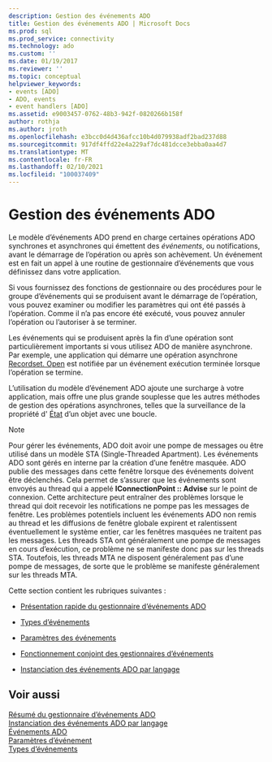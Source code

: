 ```yaml
---
description: Gestion des événements ADO
title: Gestion des événements ADO | Microsoft Docs
ms.prod: sql
ms.prod_service: connectivity
ms.technology: ado
ms.custom: ''
ms.date: 01/19/2017
ms.reviewer: ''
ms.topic: conceptual
helpviewer_keywords:
- events [ADO]
- ADO, events
- event handlers [ADO]
ms.assetid: e9003457-0762-48b3-942f-0820266b158f
author: rothja
ms.author: jroth
ms.openlocfilehash: e3bcc0d4d436afcc10b4d079938adf2bad237d88
ms.sourcegitcommit: 917df4ffd22e4a229af7dc481dcce3ebba0aa4d7
ms.translationtype: MT
ms.contentlocale: fr-FR
ms.lasthandoff: 02/10/2021
ms.locfileid: "100037409"
---
```

# <a name="handling-ado-events"></a>Gestion des événements ADO
Le modèle d’événements ADO prend en charge certaines opérations ADO synchrones et asynchrones qui émettent des *événements*, ou notifications, avant le démarrage de l’opération ou après son achèvement. Un événement est en fait un appel à une routine de gestionnaire d’événements que vous définissez dans votre application.  
  
 Si vous fournissez des fonctions de gestionnaire ou des procédures pour le groupe d’événements qui se produisent avant le démarrage de l’opération, vous pouvez examiner ou modifier les paramètres qui ont été passés à l’opération. Comme il n’a pas encore été exécuté, vous pouvez annuler l’opération ou l’autoriser à se terminer.  
  
 Les événements qui se produisent après la fin d’une opération sont particulièrement importants si vous utilisez ADO de manière asynchrone. Par exemple, une application qui démarre une opération asynchrone [Recordset. Open](../../reference/ado-api/open-method-ado-recordset.md) est notifiée par un événement exécution terminée lorsque l’opération se termine.  
  
 L’utilisation du modèle d’événement ADO ajoute une surcharge à votre application, mais offre une plus grande souplesse que les autres méthodes de gestion des opérations asynchrones, telles que la surveillance de la propriété d' [État](../../reference/ado-api/state-property-ado.md) d’un objet avec une boucle.  
  
> [!NOTE]
>  Pour gérer les événements, ADO doit avoir une pompe de messages ou être utilisé dans un modèle STA (Single-Threaded Apartment). Les événements ADO sont gérés en interne par la création d’une fenêtre masquée. ADO publie des messages dans cette fenêtre lorsque des événements doivent être déclenchés. Cela permet de s’assurer que les événements sont envoyés au thread qui a appelé **IConnectionPoint :: Advise** sur le point de connexion. Cette architecture peut entraîner des problèmes lorsque le thread qui doit recevoir les notifications ne pompe pas les messages de fenêtre. Les problèmes potentiels incluent les événements ADO non remis au thread et les diffusions de fenêtre globale expirent et ralentissent éventuellement le système entier, car les fenêtres masquées ne traitent pas les messages. Les threads STA ont généralement une pompe de messages en cours d’exécution, ce problème ne se manifeste donc pas sur les threads STA. Toutefois, les threads MTA ne disposent généralement pas d’une pompe de messages, de sorte que le problème se manifeste généralement sur les threads MTA.  
  
 Cette section contient les rubriques suivantes :  
  
-   [Présentation rapide du gestionnaire d’événements ADO](./ado-event-handler-summary.md)  
  
-   [Types d’événements](./types-of-events.md)  
  
-   [Paramètres des événements](./event-parameters.md)  
  
-   [Fonctionnement conjoint des gestionnaires d’événements](./how-event-handlers-work-together.md)  
  
-   [Instanciation des événements ADO par langage](./ado-event-instantiation-by-language.md)  
  
## <a name="see-also"></a>Voir aussi  
 [Résumé du gestionnaire d’événements ADO](./ado-event-handler-summary.md)   
 [Instanciation des événements ADO par langage](./ado-event-instantiation-by-language.md)   
 [Événements ADO](../../reference/ado-api/ado-events.md)   
 [Paramètres d’événement](./event-parameters.md)   
 [Types d’événements](./types-of-events.md)